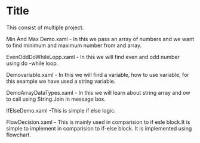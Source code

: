 
#  Title

This consist of multiple project.

Min And Max Demo.xaml - In this we pass an array of numbers and we want to find minimum and maximum number from and array.

 EvenOddDoWhileLopp.xaml - In this we will find even and odd number using do -while loop.

  Demovariable.xaml  - In this we will find a variable, how to use variable, for this example we have used a string variable.

   DemoArrayDataTypes.xaml - In this we will learn about string array and ow to call using String.Join in message box.

IfElseDemo.xaml -This is simple if else logic.

 FlowDecision.xaml -  This is mainly used in comparision to if esle block.It is simple to implement in comparision to if-else block. It is implemented using flowchart. 
    
  
